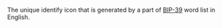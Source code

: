The unique identify icon that is generated by a part of [BIP-39](https://github.com/bitcoin/bips/blob/master/bip-0039/english.txt) word list in English.
